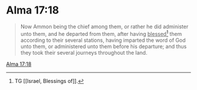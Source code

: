 # Alma 17:18

> Now Ammon being the chief among them, or rather he did administer unto them, and he departed from them, after having <u>blessed</u>[^a] them according to their several stations, having imparted the word of God unto them, or administered unto them before his departure; and thus they took their several journeys throughout the land.

[Alma 17:18](https://www.churchofjesuschrist.org/study/scriptures/bofm/alma/17?lang=eng&id=p18#p18)


[^a]: TG [[Israel, Blessings of]].
